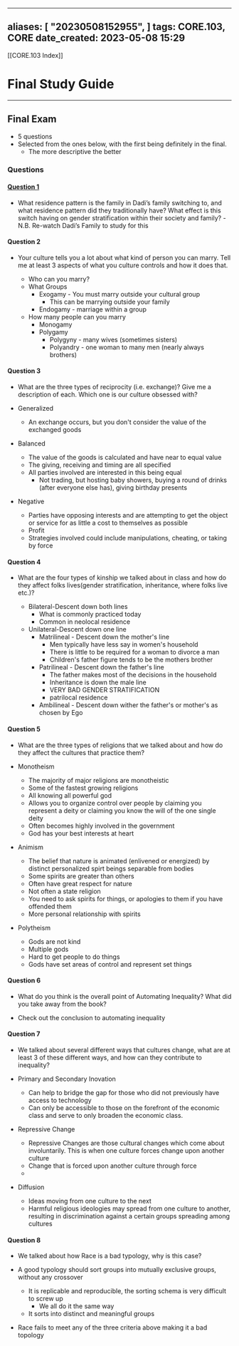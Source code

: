 
---
aliases: [ "20230508152955",  ]
tags: CORE.103, CORE
date_created: 2023-05-08 15:29
---
[[CORE.103 Index]]
# Final Study Guide
---
## Final Exam
- 5 questions
- Selected from the ones below, with the first being definitely in the final. 
	- The more descriptive the better

### Questions
#### <u>Question 1</u>
- What residence pattern is the family in Dadi’s family switching to, and what residence pattern did they traditionally have? What effect is this switch having on gender stratification within their society and family? -N.B. Re-watch Dadi’s Family to study for this



#### Question 2
- Your culture tells you a lot about what kind of person you can marry. Tell me at least 3 aspects of what you culture controls and how it does that.

	- Who can you marry?
	- What Groups
		- Exogamy - You must marry outside your cultural group
			- This can be marrying outside your family
		- Endogamy - marriage within a group
	- How many people can you marry
		- Monogamy
		- Polygamy
			- Polygyny - many wives (sometimes sisters)
			- Polyandry - one woman to many men (nearly always brothers)

#### Question 3
- What are the three types of reciprocity (i.e. exchange)? Give me a description of each. Which one is our culture obsessed with?

- Generalized
	- An exchange occurs, but you don't consider the value of the exchanged goods
- Balanced
	- The value of the goods is calculated and have near to equal value
	- The giving, receiving and timing are all specified 
	- All parties involved are interested in this being equal
		- Not trading, but hosting baby showers, buying a round of drinks (after everyone else has), giving birthday presents
- Negative
	- Parties have opposing interests and are attempting to get the object or service for as little a cost to themselves as possible
	- Profit
	- Strategies involved could include manipulations, cheating, or taking by force

#### Question 4
- What are the four types of kinship we talked about in class and how do they affect folks lives(gender stratification, inheritance, where folks live etc.)?

	- Bilateral-Descent down both lines
		- What is commonly practiced today
		- Common in neolocal residence
	- Unilateral-Descent down one line
		- Matrilineal - Descent down the mother's line
			- Men typically have less say in women's household
			- There is little to be required for a woman to divorce a man
			- Children's father figure tends to be the mothers brother
		- Patrilineal - Descent down the father's line
			- The father makes most of the decisions in the household 
			- Inheritance is down the male line
			- VERY BAD GENDER STRATIFICATION
			- patrilocal residence 
		- Ambilineal - Descent down wither the father's or mother's as chosen by Ego



#### Question 5
- What are the three types of religions that we talked about and how do they affect the cultures that practice them?

- Monotheism
	- The majority of major religions are monotheistic 
	- Some of the fastest growing religions
	- All knowing all powerful god
	- Allows you to organize control over people by claiming you represent a deity or claiming you know the will of the one single deity 
	- Often becomes highly involved in the government
	- God has your best interests at heart
- Animism
	- The belief that nature is animated (enlivened or energized) by distinct personalized spirt beings separable from bodies
	- Some spirits are greater than others
	- Often have great respect for nature
	- Not often a state religion
	- You need to ask spirits for things, or apologies to them if you have offended them
	- More personal relationship with spirits
- Polytheism
	- Gods are not kind
	- Multiple gods
	- Hard to get people to do things 
	- Gods have set areas of control and represent set things

#### Question 6
- What do you think is the overall point of Automating Inequality? What did you take away from the book?

- Check out the conclusion to automating inequality

#### Question 7
- We talked about several different ways that cultures change, what are at least 3 of these different ways, and how can they contribute to inequality?

- Primary and Secondary Inovation
	- Can help to bridge the gap for those who did not previously have access to technology
	- Can only be accessible to those on the forefront of the economic class and serve to only broaden the economic class. 
- Repressive Change
	- Repressive Changes are those cultural changes which come about involuntarily. This is when one culture forces change upon another culture
	- Change that is forced upon another culture through force
	- 
- Diffusion
	- Ideas moving from one culture to the next
	- Harmful religious ideologies may spread from one culture to another, resulting in discrimination against a certain groups spreading among cultures

#### Question 8
- We talked about how Race is a bad typology, why is this case?

- A good typology should sort groups into mutually exclusive groups, without any crossover
	- It is replicable and reproducible, the sorting schema is very difficult to screw up
		- We all do it the same way
	- It sorts into distinct and meaningful groups

- Race fails to meet any of the three criteria above making it a bad topology
